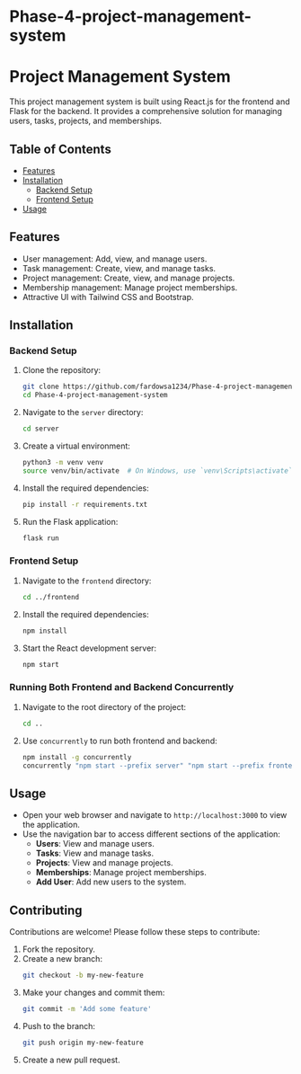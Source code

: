 # Phase-4-project-management-system
# Project Management System

This project management system is built using React.js for the frontend and Flask for the backend. It provides a comprehensive solution for managing users, tasks, projects, and memberships.

## Table of Contents

- [Features](#features)
- [Installation](#installation)
  - [Backend Setup](#backend-setup)
  - [Frontend Setup](#frontend-setup)
- [Usage](#usage)


## Features

- User management: Add, view, and manage users.
- Task management: Create, view, and manage tasks.
- Project management: Create, view, and manage projects.
- Membership management: Manage project memberships.
- Attractive UI with Tailwind CSS and Bootstrap.

## Installation

### Backend Setup

1. Clone the repository:
    ```sh
    git clone https://github.com/fardowsa1234/Phase-4-project-management-system.git
    cd Phase-4-project-management-system
    ```

2. Navigate to the `server` directory:
    ```sh
    cd server
    ```

3. Create a virtual environment:
    ```sh
    python3 -m venv venv
    source venv/bin/activate  # On Windows, use `venv\Scripts\activate`
    ```

4. Install the required dependencies:
    ```sh
    pip install -r requirements.txt
    ```

5. Run the Flask application:
    ```sh
    flask run
    ```

### Frontend Setup

1. Navigate to the `frontend` directory:
    ```sh
    cd ../frontend
    ```

2. Install the required dependencies:
    ```sh
    npm install
    ```

3. Start the React development server:
    ```sh
    npm start
    ```

### Running Both Frontend and Backend Concurrently

1. Navigate to the root directory of the project:
    ```sh
    cd ..
    ```

2. Use `concurrently` to run both frontend and backend:
    ```sh
    npm install -g concurrently
    concurrently "npm start --prefix server" "npm start --prefix frontend"
    ```

## Usage

- Open your web browser and navigate to `http://localhost:3000` to view the application.
- Use the navigation bar to access different sections of the application:
  - **Users**: View and manage users.
  - **Tasks**: View and manage tasks.
  - **Projects**: View and manage projects.
  - **Memberships**: Manage project memberships.
  - **Add User**: Add new users to the system.

## Contributing

Contributions are welcome! Please follow these steps to contribute:

1. Fork the repository.
2. Create a new branch:
    ```sh
    git checkout -b my-new-feature
    ```
3. Make your changes and commit them:
    ```sh
    git commit -m 'Add some feature'
    ```
4. Push to the branch:
    ```sh
    git push origin my-new-feature
    ```
5. Create a new pull request.

